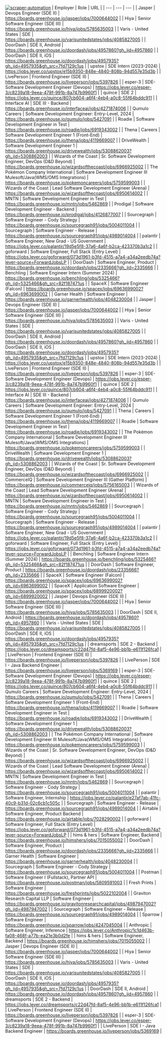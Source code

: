 [![scraper-automation](https://github.com/azad-ali786/Job_Openings/actions/workflows/scraper-automation.yml/badge.svg)](https://github.com/azad-ali786/Job_Openings/actions/workflows/scraper-automation.yml)
| Employer | Role | URL |
| --- | --- | --- |
| Jasper | Devops Engineer (SDE II) | https://boards.greenhouse.io/jasper/jobs/7000644002 |
| Hiya | Senior Software Engineer (SDE III) | https://boards.greenhouse.io/hiya/jobs/5785635003 |
| Varis - United States | SDE | https://boards.greenhouse.io/varisunitedstates/jobs/4085827005 |
| DoorDash | SDE II, Android | https://boards.greenhouse.io/doordash/jobs/4957860?gh_jid=4957860 |
| DoorDash | SDE II, iOS | https://boards.greenhouse.io/doordash/jobs/4957935?gh_jid=4957935&gh_src=7fd7129c1us |
| upstox | SDE Intern (2023-2024) | https://jobs.lever.co/upstox/e15b9350-848e-4840-808b-94d557e35d3b |
| LivePerson | Frontend Engineer (SDE II) | https://boards.greenhouse.io/liveperson/jobs/5397826 |
| esper-3 | SDE-Software Development Engineer (Devops) | https://jobs.lever.co/esper-3/c8239a18-9eea-478f-991b-8a747b9960f1 |
| quince | SDE 2 | https://jobs.lever.co/quince/807cb604-a6f4-4eb4-a0c8-55f64bddc911 |
| Interface AI | SDE III - Backend | https://boards.greenhouse.io/interfaceai/jobs/4271874006 |
| Qumulo Careers | Software Development Engineer: Entry-Level, 2024 | https://boards.greenhouse.io/qumulo/jobs/5427091 |
| Roadie | Software Development Engineer in Test | https://boards.greenhouse.io/roadie/jobs/6919343002 |
| Thena | Careers | Software Development Engineer 1 (Front-End) | https://boards.greenhouse.io/thena/jobs/4119669007 |
| DriveWealth | Software Development Engineer 1 | https://boards.greenhouse.io/drivewealth/jobs/5308862003?gh_jid=5308862003 |
| Wizards of the Coast | Sr. Software Development Engineer, DevOps (D&D Beyond) | https://boards.greenhouse.io/wizardsofthecoast/jobs/6966925002 |
| The Pokémon Company International | Software Development Engineer III Mulesoft/Java(WMS/OMS Integrations) | https://boards.greenhouse.io/pokemoncareers/jobs/5759599003 |
| Wizards of the Coast | Lead Software Development Engineer (Arena) | https://boards.greenhouse.io/wizardsofthecoast/jobs/6950614002 |
| MNTN | Software Development Engineer in Test | https://boards.greenhouse.io/mntn/jobs/5462869 |
| Prodigal | Software Development Engineer - Backend | https://boards.greenhouse.io/prodigal/jobs/4126877007 |
| Sourcegraph | Software Engineer - Cody Strategy | https://boards.greenhouse.io/sourcegraph91/jobs/5004011004 |
| Sourcegraph | Software Engineer - Release | https://boards.greenhouse.io/sourcegraph91/jobs/4989014004 |
| palantir | Software Engineer, New Grad - US Government | https://jobs.lever.co/palantir/19d5e5f8-37a6-4a6f-b2ca-423370b3a1c2 |
| goforward | Software Engineer, Full Stack (Entry Level) | https://jobs.lever.co/goforward/073d1961-b3fd-4515-a7a4-a34a2eedb74a?lever-source=ForwardJobsLP |
| DoorDash | Software Engineer, Product | https://boards.greenhouse.io/doordash/jobs/2335666?gh_jid=2335666 |
| Benchling | Software Engineer Intern (Summer 2024) | https://boards.greenhouse.io/benchling/jobs/5325466?gh_jid=5325466&gh_src=82f187471us |
| SpaceX | Software Engineer (Falcon) | https://boards.greenhouse.io/spacex/jobs/6963699002?gh_jid=6963699002 |
| Garner Health | Software Engineer | https://boards.greenhouse.io/garnerhealth/jobs/4048230004 |
| Jasper | Devops Engineer (SDE II) | https://boards.greenhouse.io/jasper/jobs/7000644002 |
| Hiya | Senior Software Engineer (SDE III) | https://boards.greenhouse.io/hiya/jobs/5785635003 |
| Varis - United States | SDE | https://boards.greenhouse.io/varisunitedstates/jobs/4085827005 |
| DoorDash | SDE II, Android | https://boards.greenhouse.io/doordash/jobs/4957860?gh_jid=4957860 |
| DoorDash | SDE II, iOS | https://boards.greenhouse.io/doordash/jobs/4957935?gh_jid=4957935&gh_src=7fd7129c1us |
| upstox | SDE Intern (2023-2024) | https://jobs.lever.co/upstox/e15b9350-848e-4840-808b-94d557e35d3b |
| LivePerson | Frontend Engineer (SDE II) | https://boards.greenhouse.io/liveperson/jobs/5397826 |
| esper-3 | SDE-Software Development Engineer (Devops) | https://jobs.lever.co/esper-3/c8239a18-9eea-478f-991b-8a747b9960f1 |
| quince | SDE 2 | https://jobs.lever.co/quince/807cb604-a6f4-4eb4-a0c8-55f64bddc911 |
| Interface AI | SDE III - Backend | https://boards.greenhouse.io/interfaceai/jobs/4271874006 |
| Qumulo Careers | Software Development Engineer: Entry-Level, 2024 | https://boards.greenhouse.io/qumulo/jobs/5427091 |
| Thena | Careers | Software Development Engineer 1 (Front-End) | https://boards.greenhouse.io/thena/jobs/4119669007 |
| Roadie | Software Development Engineer in Test | https://boards.greenhouse.io/roadie/jobs/6919343002 |
| The Pokémon Company International | Software Development Engineer III Mulesoft/Java(WMS/OMS Integrations) | https://boards.greenhouse.io/pokemoncareers/jobs/5759599003 |
| DriveWealth | Software Development Engineer 1 | https://boards.greenhouse.io/drivewealth/jobs/5308862003?gh_jid=5308862003 |
| Wizards of the Coast | Sr. Software Development Engineer, DevOps (D&D Beyond) | https://boards.greenhouse.io/wizardsofthecoast/jobs/6966925002 |
| CommerceIQ | Software Development Engineer III (Gather Platform) | https://boards.greenhouse.io/commerceiq/jobs/5756165003 |
| Wizards of the Coast | Lead Software Development Engineer (Arena) | https://boards.greenhouse.io/wizardsofthecoast/jobs/6950614002 |
| MNTN | Software Development Engineer in Test | https://boards.greenhouse.io/mntn/jobs/5462869 |
| Sourcegraph | Software Engineer - Cody Strategy | https://boards.greenhouse.io/sourcegraph91/jobs/5004011004 |
| Sourcegraph | Software Engineer - Release | https://boards.greenhouse.io/sourcegraph91/jobs/4989014004 |
| palantir | Software Engineer, New Grad - US Government | https://jobs.lever.co/palantir/19d5e5f8-37a6-4a6f-b2ca-423370b3a1c2 |
| goforward | Software Engineer, Full Stack (Entry Level) | https://jobs.lever.co/goforward/073d1961-b3fd-4515-a7a4-a34a2eedb74a?lever-source=ForwardJobsLP |
| Benchling | Software Engineer Intern (Summer 2024) | https://boards.greenhouse.io/benchling/jobs/5325466?gh_jid=5325466&gh_src=82f187471us |
| DoorDash | Software Engineer, Product | https://boards.greenhouse.io/doordash/jobs/2335666?gh_jid=2335666 |
| SpaceX | Software Engineer (Falcon) | https://boards.greenhouse.io/spacex/jobs/6963699002?gh_jid=6963699002 |
| SpaceX | Application Software Engineer | https://boards.greenhouse.io/spacex/jobs/6899920002?gh_jid=6899920002 |
| Jasper | Devops Engineer (SDE II) | https://boards.greenhouse.io/jasper/jobs/7000644002 |
| Hiya | Senior Software Engineer (SDE III) | https://boards.greenhouse.io/hiya/jobs/5785635003 |
| DoorDash | SDE II, Android | https://boards.greenhouse.io/doordash/jobs/4957860?gh_jid=4957860 |
| Varis - United States | SDE | https://boards.greenhouse.io/varisunitedstates/jobs/4085827005 |
| DoorDash | SDE II, iOS | https://boards.greenhouse.io/doordash/jobs/4957935?gh_jid=4957935&gh_src=7fd7129c1us |
| dreamsports | SDE 2 - Backend | https://jobs.lever.co/dreamsports/c22d47fd-8af5-4e96-bb1b-e611f126fca1 |
| LivePerson | Frontend Engineer (SDE II) | https://boards.greenhouse.io/liveperson/jobs/5397826 |
| LivePerson | SDE I - Java Backend Engineer | https://boards.greenhouse.io/liveperson/jobs/5369169 |
| esper-3 | SDE-Software Development Engineer (Devops) | https://jobs.lever.co/esper-3/c8239a18-9eea-478f-991b-8a747b9960f1 |
| quince | SDE 2 | https://jobs.lever.co/quince/807cb604-a6f4-4eb4-a0c8-55f64bddc911 |
| Qumulo Careers | Software Development Engineer: Entry-Level, 2024 | https://boards.greenhouse.io/qumulo/jobs/5427091 |
| Thena | Careers | Software Development Engineer 1 (Front-End) | https://boards.greenhouse.io/thena/jobs/4119669007 |
| Roadie | Software Development Engineer in Test | https://boards.greenhouse.io/roadie/jobs/6919343002 |
| DriveWealth | Software Development Engineer 1 | https://boards.greenhouse.io/drivewealth/jobs/5308862003?gh_jid=5308862003 |
| The Pokémon Company International | Software Development Engineer III Mulesoft/Java(WMS/OMS Integrations) | https://boards.greenhouse.io/pokemoncareers/jobs/5759599003 |
| Wizards of the Coast | Sr. Software Development Engineer, DevOps (D&D Beyond) | https://boards.greenhouse.io/wizardsofthecoast/jobs/6966925002 |
| Wizards of the Coast | Lead Software Development Engineer (Arena) | https://boards.greenhouse.io/wizardsofthecoast/jobs/6950614002 |
| MNTN | Software Development Engineer in Test | https://boards.greenhouse.io/mntn/jobs/5462869 |
| Sourcegraph | Software Engineer - Cody Strategy | https://boards.greenhouse.io/sourcegraph91/jobs/5004011004 |
| palantir | Software Engineer, Internship | https://jobs.lever.co/palantir/e27af7ab-41fc-40c9-b31d-02c6cb1c505c |
| Sourcegraph | Software Engineer - Release | https://boards.greenhouse.io/sourcegraph91/jobs/4989014004 |
| Airtable | Software Engineer, Product Backend | https://boards.greenhouse.io/airtable/jobs/7028290002 |
| goforward | Software Engineer, Full Stack (Entry Level) | https://jobs.lever.co/goforward/073d1961-b3fd-4515-a7a4-a34a2eedb74a?lever-source=ForwardJobsLP |
| hims & hers | Software Engineer, Backend | https://boards.greenhouse.io/himshers/jobs/7015055002 |
| DoorDash | Software Engineer, Product | https://boards.greenhouse.io/doordash/jobs/2335666?gh_jid=2335666 |
| Garner Health | Software Engineer | https://boards.greenhouse.io/garnerhealth/jobs/4048230004 |
| Sourcegraph | Software Engineer - Cody Strategy | https://boards.greenhouse.io/sourcegraph91/jobs/5004011004 |
| Postman | Software Engineer I (Fullstack), Partner API | https://boards.greenhouse.io/postman/jobs/5809591003 |
| Fresh Prints | Software Engineer | https://boards.greenhouse.io/freshprints/jobs/5022102004 |
| Graviton Research Capital LLP | Software Engineer | https://boards.greenhouse.io/gravitonresearchcapital/jobs/4987947002?gh_jid=4987947002 |
| Sourcegraph | Software Engineer - Release | https://boards.greenhouse.io/sourcegraph91/jobs/4989014004 |
| Sparrow | Software Engineer | https://boards.greenhouse.io/sparrow/jobs/4247045004 |
| Anthropic | Software Engineer, Inference | https://jobs.lever.co/Anthropic/1c1d463b-fa08-468f-a77b-ea21e3b0d2fe |
| hims & hers | Software Engineer, Backend | https://boards.greenhouse.io/himshers/jobs/7015055002 |
| Jasper | Devops Engineer (SDE II) | https://boards.greenhouse.io/jasper/jobs/7000644002 |
| Hiya | Senior Software Engineer (SDE III) | https://boards.greenhouse.io/hiya/jobs/5785635003 |
| Varis - United States | SDE | https://boards.greenhouse.io/varisunitedstates/jobs/4085827005 |
| DoorDash | SDE II, iOS | https://boards.greenhouse.io/doordash/jobs/4957935?gh_jid=4957935&gh_src=7fd7129c1us |
| DoorDash | SDE II, Android | https://boards.greenhouse.io/doordash/jobs/4957860?gh_jid=4957860 |
| dreamsports | SDE 2 - Backend | https://jobs.lever.co/dreamsports/c22d47fd-8af5-4e96-bb1b-e611f126fca1 |
| LivePerson | Frontend Engineer (SDE II) | https://boards.greenhouse.io/liveperson/jobs/5397826 |
| esper-3 | SDE-Software Development Engineer (Devops) | https://jobs.lever.co/esper-3/c8239a18-9eea-478f-991b-8a747b9960f1 |
| LivePerson | SDE I - Java Backend Engineer | https://boards.greenhouse.io/liveperson/jobs/5369169 |
